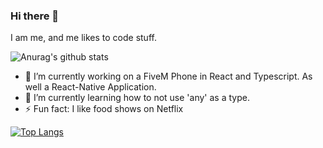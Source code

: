 ### Hi there 👋
I am me, and me likes to code stuff.

![Anurag's github stats](https://github-readme-stats.vercel.app/api?username=itschip&show_icons=true&include_all_commits=true)

- 🔭 I’m currently working on a FiveM Phone in React and Typescript. As well a React-Native Application.
- 🌱 I’m currently learning how to not use 'any' as a type.
- ⚡ Fun fact: I like food shows on Netflix

[![Top Langs](https://github-readme-stats.vercel.app/api/top-langs/?username=itschip&layout=compact&langs_count=10)](https://github.com/anuraghazra/github-readme-stats)

